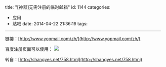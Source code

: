 title: "[神器]无需注册的临时邮箱"
id: 1144
categories:
  - 应用
  - 贴吧
date: 2014-04-22 21:36:19
tags:
---

链接：[http://www.yopmail.com/zh/](http://www.yopmail.com/zh/)

百度注册页面可以使用：
![](http://ww2.sinaimg.cn/mw690/d8525ecbgw1efm4eqbondj20h405gdfz.jpg)

转自：[http://shangyes.net/758.html](http://shangyes.net/758.html)